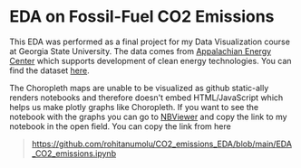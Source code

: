 # EDA on Fossil-Fuel CO2 Emissions

This EDA was performed as a final project for my Data Visualization course at Georgia State University. 
The data comes from [Appalachian Energy Center](https://energy.appstate.edu/cdiac-appstate/data-products) which supports development 
of clean energy technologies. You can find the dataset [here](https://energy.appstate.edu/sites/default/files/nation.1751_2019.xlsx).

The Choropleth maps are unable to be visualized as github static-ally renders notebooks and therefore doesn't embed HTML/JavaScript which helps 
us make plotly graphs like Choropleth. If you want to see the notebook with the graphs you can go to [NBViewer](https://nbviewer.org/) and copy the link to my notebook in the open field. You can copy the link from here 
> https://github.com/rohitanumolu/CO2_emissions_EDA/blob/main/EDA_CO2_emissions.ipynb